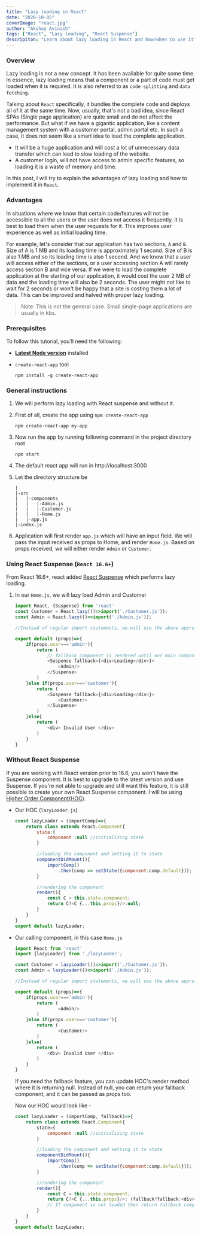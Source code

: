 ```yaml
---
title: "Lazy loading in React"
date: "2020-10-05"
coverImage: "react.jpg"
author: "Akshay Avinash"
tags: ["React", "Lazy loading", "React Suspense"]
descripiton: "Learn about lazy loading in React and how/when to use it"
---
```


### Overview
Lazy loading is not a new concept. It has been available for quite some time. In essence, lazy loading means that a component or a part of code must get loaded when it is required. It is also referred to as `code splitting` and `data fetching`.

Talking about `React` specifically, it bundles the complete code and deploys all of it at the same time. Now, usually, that's not a bad idea, since React SPAs (Single page application) are quite small and do not affect the performance. But what if we have a gigantic application, like a content management system with a customer portal, admin portal etc. In such a case, it does not seem like a smart idea to load the complete application.
- It will be a huge application and will cost a lot of unnecessary data transfer which can lead to slow loading of the website.
- A customer login, will not have access to admin specific features, so loading it is a waste of memory and time.

In this post, I will try to explain the advantages of lazy loading and how to implement it in `React`.

### Advantages
In situations where we know that certain code/features will not be accessible to all the users or the user does not access it frequently, it is best to load them when the user requests for it. This improves user experience as well as initial loading time.

For example, let's consider that our application has two sections, `A` and `B`. Size of A is 1 MB and its loading time is approximately 1 second. Size of B is also 1 MB and so its loading time is also 1 second. And we know that a user will access either of the sections, or a user accessing section A will rarely access section B and vice versa. If we were to load the complete application at the starting of our application, it would cost the user 2 MB of data and the loading time will also be 2 seconds. The user might not like to wait for 2 seconds or won't be happy that a site is costing them a lot of data. This can be improved and halved with proper lazy loading.

> Note: This is not the general case. Small single-page applications are usually in kbs.


### Prerequisites
To follow this tutorial, you’ll need the following:

- [**Latest Node version**](https://nodejs.org/en/download/) installed
- `create-react-app` tool 

	```
	npm install -g create-react-app
	```

### General instructions
1. We will perform lazy loading with React suspense and without it.

2. First of all, create the app using `npm create-react-app` 

	```
	npm create-react-app my-app
	```

3. Now run the app by running following command in the project directory root

	```
	npm start
	```
4. The default react app will run in http://localhost:3000

5. Let the directory structure be 
	```
	|
	|-src
	|	|-components
	|	|	|-Admin.js
	|	|	|-Customer.js
	|	|	|-Home.js
	|	|-app.js
	|-index.js
	```
6. Application will first render `app.js` which will have an input field. We will pass the input received as props to Home, and render `Home.js`. Based on props received, we will either render `Admin` or `Customer`.

### Using React Suspense (`React 16.6+`)
From React 16.6+, react added [React Suspense](https://reactjs.org/docs/react-api.html#reactsuspense) which performs lazy loading.

1. In our `Home.js`, we will lazy load Admin and Customer
	```js
	import React, {Suspense} from 'react'
	const Customer = React.lazy(()=>import('./Customer.js'));
	const Admin = React.lazy(()=>import('./Admin.js'));
	
	//Instead of regular import statements, we will use the above approach for lazy loading

	export default (props)=>{
		if(props.user==='admin'){
			return (
				// fallback component is rendered until our main component is loaded
				<Suspense fallback={<div>Loading</div>}>
					<Admin/>
				</Suspense>
			)
		}else if(props.user==='customer'){
			return (
				<Suspense fallback={<div>Loading</div>}>
					<Customer/>
				</Suspense>
			)
		}else{
			return (
				<div> Invalid User </div>
			)
		}
	}
	```

### Without React Suspense
If you are working with React version prior to 16.6, you won't have the Suspense component. It is best to upgrade to the latest version and use Suspense. If you're not able to upgrade and still want this feature, it is still possible to create your own React Suspense component. I will be using [Higher Order Component(HOC)](https://reactjs.org/docs/higher-order-components.html).

- Our HOC (`lazyLoader.js`)
	```js
	const lazyLoader = (importComp)=>{
		return class extends React.Component{
			state:{
				component :null //initializing state
			}

			//loading the component and setting it to state
			componentDidMount(){
				importComp()
					.then(comp => setState({component:comp.default}));
			}

			//rendering the component
			render(){
				const C = this.state.component;
				return C?<C {...this.props}/>:null;
			}
		}
	}
	export default lazyLoader;
	```
- Our calling component, in this case `Home.js`
	```js
	import React from 'react'
	import {lazyLoader} from './lazyLoader';

	const Customer = lazyLoader(()=>import('./Customer.js'));
	const Admin = lazyLoader(()=>import('./Admin.js'));
	
	//Instead of regular import statements, we will use the above approach for lazy loading

	export default (props)=>{
		if(props.user==='admin'){
			return (
					<Admin/>
			)
		}else if(props.user==='customer'){
			return (
					<Customer/>
			)
		}else{
			return (
				<div> Invalid User </div>
			)
		}
	}
	```
	If you need the fallback feature, you can update HOC's render method where it is returning null. Instead of null, you can return your fallback component, and it can be passed as props too.

	Now our HOC would look like - 
	```js
	const lazyLoader = (importComp, fallback)=>{
		return class extends React.Component{
			state={
				component :null //initializing state
			}

			//loading the component and setting it to state
			componentDidMount(){
				importComp()
					.then(comp => setState({component:comp.default}));
			}

			//rendering the component
			render(){
				const C = this.state.component;
				return C?<C {...this.props}/>: (fallback?fallback:<div>loading</div>);
				// If component is not loaded then return fallback component, if fallback is not provided then use default loading
			}
		}
	}
	export default lazyLoader;
	```

